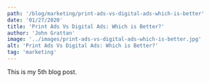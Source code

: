 ```yaml
---
path: '/blog/marketing/print-ads-vs-digital-ads-which-is-better'
date: '01/27/2020'
title: 'Print Ads Vs Digital Ads: Which is Better?'
author: 'John Grattan'
image: '../images/print-ads-vs-digital-ads-which-is-better.jpg'
alt: 'Print Ads Vs Digital Ads: Which is Better?'
tag: 'marketing'
---
```


This is my 5th blog post.
